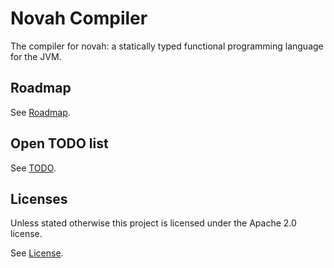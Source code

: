 # Novah Compiler

The compiler for novah: a statically typed functional programming language for the JVM.

## Roadmap

See [Roadmap](https://github.com/stackoverflow/novah/blob/master/ROADMAP.md).

## Open TODO list

See [TODO](https://github.com/stackoverflow/novah/blob/master/TODO.md).

## Licenses

Unless stated otherwise this project is licensed under the Apache 2.0 license.

See [License](https://github.com/stackoverflow/novah/blob/master/LICENSE.txt).